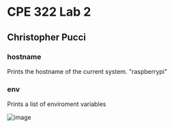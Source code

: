 # CPE 322 Lab 2

## Christopher Pucci

### hostname

Prints the hostname of the current system. "raspberrypi"

### env
Prints a list of enviroment variables

![image](Images/Lab2/env.png)
